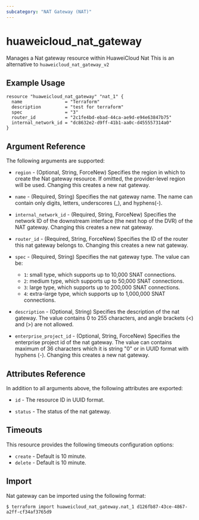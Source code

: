 ```yaml
---
subcategory: "NAT Gateway (NAT)"
---
```


# huaweicloud\_nat\_gateway

Manages a Nat gateway resource within HuaweiCloud Nat
This is an alternative to `huaweicloud_nat_gateway_v2`

## Example Usage

```hcl
resource "huaweicloud_nat_gateway" "nat_1" {
  name                = "Terraform"
  description         = "test for terraform"
  spec                = "3"
  router_id           = "2c1fe4bd-ebad-44ca-ae9d-e94e63847b75"
  internal_network_id = "dc8632e2-d9ff-41b1-aa0c-d455557314a0"
}
```

## Argument Reference

The following arguments are supported:

* `region` - (Optional, String, ForceNew) Specifies the region in which to
    create the Nat gateway resource. If omitted, the provider-level region will
    be used. Changing this creates a new nat gateway.

* `name` - (Required, String) Specifies the nat gateway name. The name can
    contain only digits, letters, underscores (_), and hyphens(-).

* `internal_network_id` - (Required, String, ForceNew) Specifies the network ID
    of the downstream interface (the next hop of the DVR) of the NAT gateway.
    Changing this creates a new nat gateway.

* `router_id` - (Required, String, ForceNew) Specifies the ID of the router
    this nat gateway belongs to. Changing this creates a new nat gateway.

* `spec` - (Required, String) Specifies the nat gateway type.
    The value can be:
    * `1`: small type, which supports up to 10,000 SNAT connections.
    * `2`: medium type, which supports up to 50,000 SNAT connections.
    * `3`: large type, which supports up to 200,000 SNAT connections.
    * `4`: extra-large type, which supports up to 1,000,000 SNAT connections.

* `description` - (Optional, String) Specifies the description of the nat
   gateway. The value contains 0 to 255 characters, and angle brackets (<)
   and (>) are not allowed.

* `enterprise_project_id` - (Optional, String, ForceNew) Specifies the
    enterprise project id of the nat gateway. The value can contains maximum of
    36 characters which it is string "0" or in UUID format with hyphens (-).
    Changing this creates a new nat gateway.

## Attributes Reference

In addition to all arguments above, the following attributes are exported:

* `id` - The resource ID in UUID format.

* `status` - The status of the nat gateway.

## Timeouts
This resource provides the following timeouts configuration options:
- `create` - Default is 10 minute.
- `delete` - Default is 10 minute.

## Import

Nat gateway can be imported using the following format:

```
$ terraform import huaweicloud_nat_gateway.nat_1 d126fb87-43ce-4867-a2ff-cf34af3765d9
```